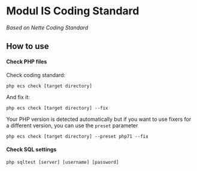 # Modul IS Coding Standard

_Based on Nette Coding Standard_

## How to use

#### Check PHP files

Check coding standard:

```
php ecs check [target directory]
```

And fix it:

```
php ecs check [target directory] --fix
```

Your PHP version is detected automatically but if you want to use fixers for a different version,
you can use the `preset` parameter

```
php ecs check [target directory] --preset php71 --fix
```

#### Check SQL settings

```
php sqltest [server] [username] [password]
```